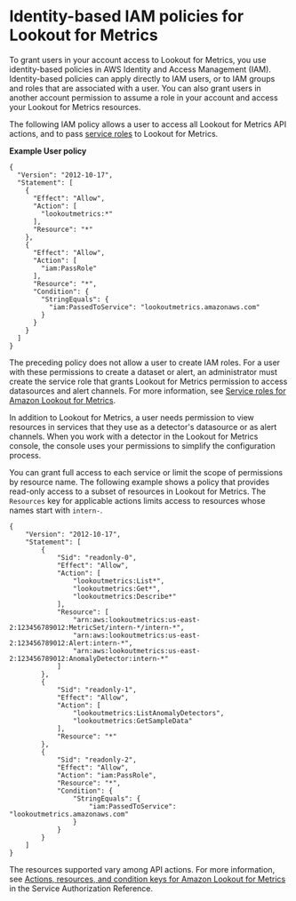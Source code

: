 # Identity\-based IAM policies for Lookout for Metrics<a name="permissions-user"></a>

To grant users in your account access to Lookout for Metrics, you use identity\-based policies in AWS Identity and Access Management \(IAM\)\. Identity\-based policies can apply directly to IAM users, or to IAM groups and roles that are associated with a user\. You can also grant users in another account permission to assume a role in your account and access your Lookout for Metrics resources\.

The following IAM policy allows a user to access all Lookout for Metrics API actions, and to pass [service roles](permissions-service.md) to Lookout for Metrics\.

**Example User policy**  

```
{
  "Version": "2012-10-17",
  "Statement": [
    {
      "Effect": "Allow",
      "Action": [
        "lookoutmetrics:*"
      ],
      "Resource": "*"
    },
    {
      "Effect": "Allow",
      "Action": [
        "iam:PassRole"
      ],
      "Resource": "*",
      "Condition": {
        "StringEquals": {
          "iam:PassedToService": "lookoutmetrics.amazonaws.com"
        }
      }
    }
  ]
}
```

The preceding policy does not allow a user to create IAM roles\. For a user with these permissions to create a dataset or alert, an administrator must create the service role that grants Lookout for Metrics permission to access datasources and alert channels\. For more information, see [Service roles for Amazon Lookout for Metrics](permissions-service.md)\.

In addition to Lookout for Metrics, a user needs permission to view resources in services that they use as a detector's datasource or as alert channels\. When you work with a detector in the Lookout for Metrics console, the console uses your permissions to simplify the configuration process\.

You can grant full access to each service or limit the scope of permissions by resource name\. The following example shows a policy that provides read\-only access to a subset of resources in Lookout for Metrics\. The `Resources` key for applicable actions limits access to resources whose names start with `intern-`\.

```
{
    "Version": "2012-10-17",
    "Statement": [
        {
            "Sid": "readonly-0",
            "Effect": "Allow",
            "Action": [
                "lookoutmetrics:List*",
                "lookoutmetrics:Get*",
                "lookoutmetrics:Describe*"
            ],
            "Resource": [
                "arn:aws:lookoutmetrics:us-east-2:123456789012:MetricSet/intern-*/intern-*",
                "arn:aws:lookoutmetrics:us-east-2:123456789012:Alert:intern-*",
                "arn:aws:lookoutmetrics:us-east-2:123456789012:AnomalyDetector:intern-*"
            ]
        },
        {
            "Sid": "readonly-1",
            "Effect": "Allow",
            "Action": [
                "lookoutmetrics:ListAnomalyDetectors",
                "lookoutmetrics:GetSampleData"
            ],
            "Resource": "*"
        },
        {
            "Sid": "readonly-2",
            "Effect": "Allow",
            "Action": "iam:PassRole",
            "Resource": "*",
            "Condition": {
                "StringEquals": {
                    "iam:PassedToService": "lookoutmetrics.amazonaws.com"
                }
            }
        }
    ]
}
```

The resources supported vary among API actions\. For more information, see [Actions, resources, and condition keys for Amazon Lookout for Metrics](https://docs.aws.amazon.com/service-authorization/latest/reference/list_amazonlookoutformetrics.html) in the Service Authorization Reference\.